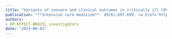```yaml
---
title: "Variants of concern and clinical outcomes in critically ill COVID-19 patients"
publication: "**Intensive care medicine**. 49(6):697-699. <a href='https://doi.org/10.1007/s00134-023-07039-2' target='_blank' rel='noopener noreferrer'>10.1007/s00134-023-07039-2</a>"
authors:
- DP-EFFECT-BRAZIL investigators
date: "2023-06-01"
---
```

